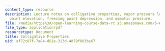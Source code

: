 ```yaml
---
content_type: resource
description: Lecture notes on colligative properties, vapor pressure lowering, boiling
  point elevation, freezing point depression, and osmotic pressure.
file: /media/https%3A/open-learning-course-data-rc.s3.amazonaws.com/5-60-thermodynamics-kinetics-spring-2008/af72c87f7a84d81e313d4d79f883be67_5_60_lecture23.pdf
file_type: application/pdf
resourcetype: Document
title: Colligative Properties
uid: af72c87f-7a84-d81e-313d-4d79f883be67
---
```

